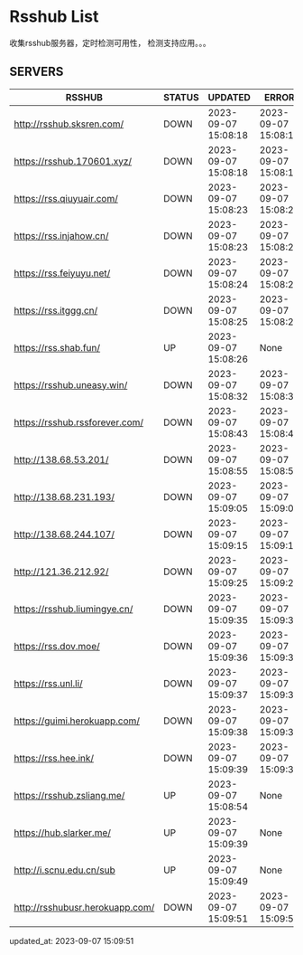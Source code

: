 # Rsshub List

收集rsshub服务器，定时检测可用性， 检测支持应用。。。


## SERVERS

|  RSSHUB   | STATUS  | UPDATED  | ERROR  | TWITTER |  
|  ----  | ----  | ----  | ----  | ---- |  
| http://rsshub.sksren.com/ | DOWN | 2023-09-07 15:08:18 | 2023-09-07 15:08:18 |  
| https://rsshub.170601.xyz/ | DOWN | 2023-09-07 15:08:18 | 2023-09-07 15:08:18 |  
| https://rss.qiuyuair.com/ | DOWN | 2023-09-07 15:08:23 | 2023-09-07 15:08:23 |  
| https://rss.injahow.cn/ | DOWN | 2023-09-07 15:08:23 | 2023-09-07 15:08:23 |  
| https://rss.feiyuyu.net/ | DOWN | 2023-09-07 15:08:24 | 2023-09-07 15:08:24 |  
| https://rss.itggg.cn/ | DOWN | 2023-09-07 15:08:25 | 2023-09-07 15:08:25 |  
| https://rss.shab.fun/ | UP | 2023-09-07 15:08:26 | None ||  
| https://rsshub.uneasy.win/ | DOWN | 2023-09-07 15:08:32 | 2023-09-07 15:08:32 |  
| https://rsshub.rssforever.com/ | DOWN | 2023-09-07 15:08:43 | 2023-09-07 15:08:43 |  
| http://138.68.53.201/ | DOWN | 2023-09-07 15:08:55 | 2023-09-07 15:08:55 |  
| http://138.68.231.193/ | DOWN | 2023-09-07 15:09:05 | 2023-09-07 15:09:05 |  
| http://138.68.244.107/ | DOWN | 2023-09-07 15:09:15 | 2023-09-07 15:09:15 |  
| http://121.36.212.92/ | DOWN | 2023-09-07 15:09:25 | 2023-09-07 15:09:25 |  
| https://rsshub.liumingye.cn/ | DOWN | 2023-09-07 15:09:35 | 2023-09-07 15:09:35 |  
| https://rss.dov.moe/ | DOWN | 2023-09-07 15:09:36 | 2023-09-07 15:09:36 |  
| https://rss.unl.li/ | DOWN | 2023-09-07 15:09:37 | 2023-09-07 15:09:37 |  
| https://guimi.herokuapp.com/ | DOWN | 2023-09-07 15:09:38 | 2023-09-07 15:09:38 |  
| https://rss.hee.ink/ | DOWN | 2023-09-07 15:09:39 | 2023-09-07 15:09:39 |  
| https://rsshub.zsliang.me/ | UP | 2023-09-07 15:08:54 | None |OK|  
| https://hub.slarker.me/ | UP | 2023-09-07 15:09:39 | None ||  
| http://i.scnu.edu.cn/sub | UP | 2023-09-07 15:09:49 | None ||  
| http://rsshubusr.herokuapp.com/ | DOWN | 2023-09-07 15:09:51 | 2023-09-07 15:09:51 |  
  

updated_at: 2023-09-07 15:09:51  
